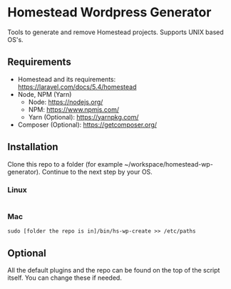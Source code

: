 # Homestead Wordpress Generator

Tools to generate and remove Homestead projects. Supports UNIX based OS's.

## Requirements

 - Homestead and its requirements: https://laravel.com/docs/5.4/homestead
 - Node, NPM (Yarn)
   - Node: https://nodejs.org/
   - NPM: https://www.npmjs.com/
   - Yarn (Optional): https://yarnpkg.com/
 - Composer (Optional): https://getcomposer.org/

## Installation
Clone this repo to a folder (for example ~/workspace/homestead-wp-generator).
Continue to the next step by your OS.

### Linux
```
```

### Mac
```
sudo [folder the repo is in]/bin/hs-wp-create >> /etc/paths
```

## Optional
All the default plugins and the repo can be found on the top of the script itself. You can change these if needed.